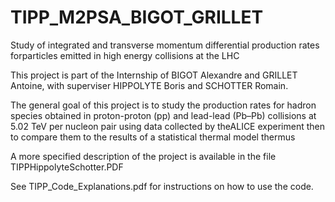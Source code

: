 # TIPP_M2PSA_BIGOT_GRILLET
Study of integrated and transverse momentum differential production rates forparticles emitted in high energy collisions at the LHC

This project is part of the Internship of BIGOT Alexandre and GRILLET Antoine, with superviser HIPPOLYTE Boris and SCHOTTER Romain.

The general goal of this project is to study the production rates for hadron species obtained in proton-proton (pp) and lead-lead (Pb–Pb) collisions at 5.02 TeV per nucleon pair using data collected by theALICE experiment then to compare them to the results of a statistical thermal model thermus

A more specified description of the project is available in the file TIPPHippolyteSchotter.PDF

See TIPP_Code_Explanations.pdf for instructions on how to use the code.

